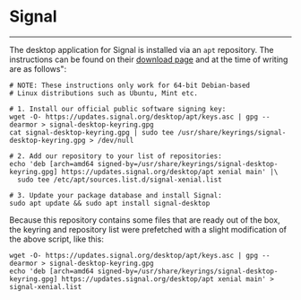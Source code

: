 # Signal
--------

The desktop application for Signal is installed via an `apt` repository. The instructions can be found on their [download page](https://www.signal.org/download/#) and at the time of writing are as follows":

```shell
# NOTE: These instructions only work for 64-bit Debian-based
# Linux distributions such as Ubuntu, Mint etc.

# 1. Install our official public software signing key:
wget -O- https://updates.signal.org/desktop/apt/keys.asc | gpg --dearmor > signal-desktop-keyring.gpg
cat signal-desktop-keyring.gpg | sudo tee /usr/share/keyrings/signal-desktop-keyring.gpg > /dev/null

# 2. Add our repository to your list of repositories:
echo 'deb [arch=amd64 signed-by=/usr/share/keyrings/signal-desktop-keyring.gpg] https://updates.signal.org/desktop/apt xenial main' |\
  sudo tee /etc/apt/sources.list.d/signal-xenial.list

# 3. Update your package database and install Signal:
sudo apt update && sudo apt install signal-desktop
```

Because this repository contains some files that are ready out of the box, the keyring and repository list were prefetched with a slight modification of the above script, like this:

```shell
wget -O- https://updates.signal.org/desktop/apt/keys.asc | gpg --dearmor > signal-desktop-keyring.gpg
echo 'deb [arch=amd64 signed-by=/usr/share/keyrings/signal-desktop-keyring.gpg] https://updates.signal.org/desktop/apt xenial main' > signal-xenial.list
```

